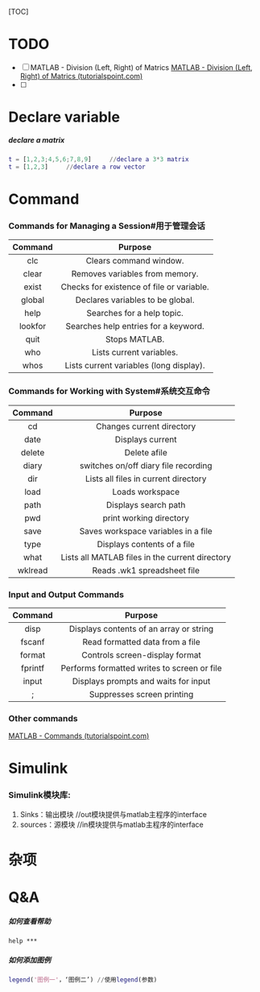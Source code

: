 [TOC]

# TODO

- [ ] MATLAB - Division (Left, Right) of Matrics 
  [MATLAB - Division (Left, Right) of Matrics (tutorialspoint.com)](https://www.tutorialspoint.com/matlab/matlab_matrix_division.htm)
- [ ] 

# Declare variable

##### declare a matrix

```matlab
t = [1,2,3;4,5,6;7,8,9]		//declare a 3*3 matrix
t = [1,2,3]		//declare a row vector
```



# Command

### Commands for Managing a Session#用于管理会话

| Command |                  Purpose                  |
| :-----: | :---------------------------------------: |
|   clc   |          Clears command window.           |
|  clear  |      Removes variables from memory.       |
|  exist  | Checks for existence of file or variable. |
| global  |     Declares variables to be global.      |
|  help   |        Searches for a help topic.         |
| lookfor |   Searches help entries for a keyword.    |
|  quit   |               Stops MATLAB.               |
|   who   |         Lists current variables.          |
|  whos   |  Lists current variables (long display).  |

### Commands for Working with System#系统交互命令

| Command |                     Purpose                     |
| :-----: | :---------------------------------------------: |
|   cd    |            Changes current directory            |
|  date   |                Displays current                 |
| delete  |                  Delete afile                   |
|  diary  |      switches on/off diary file recording       |
|   dir   |      Lists all files in current directory       |
|  load   |                 Loads workspace                 |
|  path   |              Displays search path               |
|   pwd   |             print working directory             |
|  save   |       Saves workspace variables in a file       |
|  type   |           Displays contents of a file           |
|  what   | Lists all MATLAB files in the current directory |
| wklread |           Reads .wk1 spreadsheet file           |

### Input and Output Commands

| Command |                   Purpose                   |
| :-----: | :-----------------------------------------: |
|  disp   |   Displays contents of an array or string   |
| fscanf  |       Read formatted data from a file       |
| format  |       Controls screen-display format        |
| fprintf | Performs formatted writes to screen or file |
|  input  |    Displays prompts and waits for input     |
|    ;    |         Suppresses screen printing          |

### Other commands

[MATLAB - Commands (tutorialspoint.com)](https://www.tutorialspoint.com/matlab/matlab_commands.htm)

# Simulink

### Simulink模块库:

1. Sinks：输出模块	//out模块提供与matlab主程序的interface
2. sources：源模块    //in模块提供与matlab主程序的interface

# 杂项

# Q&A

##### 如何查看帮助

```
help ***
```

##### 如何添加图例

```matlab
legend('图例一'，‘图例二’)	//使用legend(参数)
```

